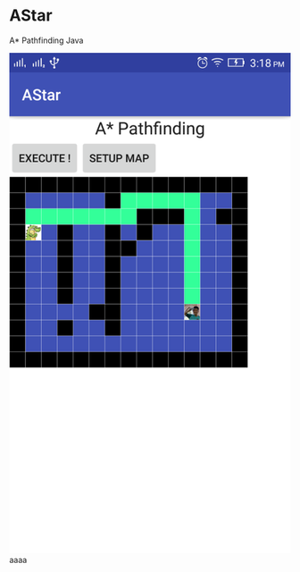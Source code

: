 # AStar

A* Pathfinding Java

![Alt text](device-2016-11-15-151812.png?raw=true "Optional Title")
aaaa
